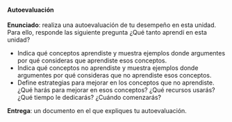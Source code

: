 #### Autoevaluación

**Enunciado**: realiza una autoevaluación de tu desempeño en esta unidad. Para ello, responde las siguiente pregunta ¿Qué tanto aprendí en esta unidad?

- Indica qué conceptos aprendiste y muestra ejemplos donde argumentes por qué consideras que aprendiste esos conceptos.
- Indica qué conceptos no aprendiste y muestra ejemplos donde argumentes por qué consideras que no aprendiste esos conceptos.
- Define estrategias para mejorar en los conceptos que no aprendiste. ¿Qué harás para mejorar en esos conceptos? ¿Qué recursos usarás? ¿Qué tiempo le dedicarás? ¿Cuándo comenzarás?

**Entrega**: un documento en el que expliques tu autoevaluación.

